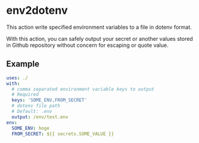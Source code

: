 # env2dotenv

This action write specified environment variables to a file in dotenv format.

With this action, you can safely output your secret or another values stored in
Github repository without concern for escaping or quote value.

## Example

```yml
uses: ./
with:
  # comma separated environment variable keys to output
  # Required
  keys: 'SOME_ENV,FROM_SECRET'
  # dotenv file path
  # Default: .env
  output: /env/test.env
env:
  SOME_ENV: hoge
  FROM_SECRET: ${{ secrets.SOME_VALUE }}
```
